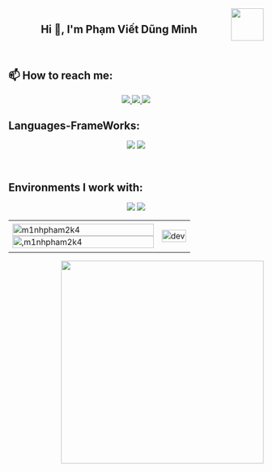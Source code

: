 <!-- <img align="left" width="400" src="https://github.githubassets.com/images/modules/profile/profile-first-repo.svg" /> -->
<img align="right" width="64" src="https://github.com/TienNHM.png" />
<!-- <img align="right" width="64" src="https://img.icons8.com/color/48/vietnam-circular.png" /> -->

<h2 align="center">Hi 👋, I'm Phạm Viết Dũng Minh</h2>


<br />

## 📫 How to reach me:

<p align="center">
<!--   <a href="https://linkedin.com/in/tien-nhm" target="_blank">
    <img src="https://img.icons8.com/fluent/48/000000/linkedin.png"/>
  </a> -->
  <a href="https://www.facebook.com/minh.phamvietdung.1" alt="Facebook">
    <img src="https://img.icons8.com/fluent/48/000000/facebook-new.png" target="_blank" />
  </a> 
  <a href="https://github.com/m1nhpham2k4" alt="Github">
    <img src="https://img.icons8.com/fluent/48/000000/github.png"/>
  </a> 
  <a href="mailto:minh02122004@gmail.com" alt="Email">
    <img src="https://img.icons8.com/fluent/48/000000/mailing.png"/>
  </a>
</p>

## Languages-FrameWorks:
<p align="center">
  <img src="https://skillicons.dev/icons?i=bootstrap,html,css,github" />
  <img src="https://skillicons.dev/icons?i=python,javascript,c,java,mysql,django" /><br>
</p>
<br>

## Environments I work with:
<p align="center">
  <img src="https://img.icons8.com/color/48/000000/visual-studio-code-2019.png"/>
  <img src="https://img.icons8.com/fluent/48/000000/github.png"/>
  
</p>

<table style="width:100%;">
  <tr>
    <td>
      <img src="https://github-readme-stats.vercel.app/api/top-langs/?username=m1nhpham2k4&bg_color=FFFFFF00&text_color=179fa3&layout=compact&hide=CSS&langs_count=10&custom_title=Top%20ngôn%20ngữ%20được%20dùng" alt="m1nhpham2k4" width="100%"/>
      <img src="https://github-readme-stats.vercel.app/api?username=m1nhpham2k4&bg_color=FFFFFF00&text_color=179fa3&show_icons=true&count_private=true&include_all_commits=true&custom_title=Hoạt%20động%20trên%20Github" alt=",m1nhpham2k4" width="100%"/>
    </td>
    <td>
      <p align="center"> 
        <img src="https://cdn.dribbble.com/users/1059583/screenshots/4171367/coding-freak.gif" alt="dev" width="100%"/>
      </p>
    </td>
  </tr>
</table>

<img align="right" width="400" src="https://github.githubassets.com/images/modules/profile/profile-joined-github.svg">
